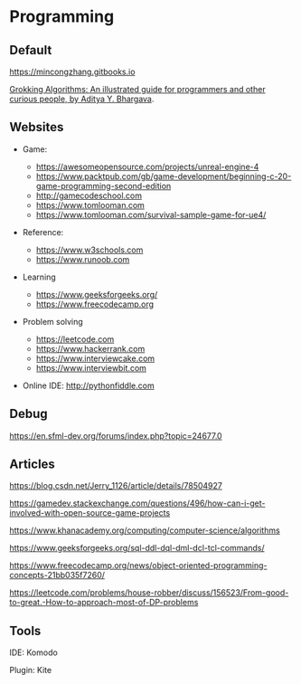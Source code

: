 # Programming

## Default

https://mincongzhang.gitbooks.io

[Grokking Algorithms: An illustrated guide for programmers and other curious people, by Aditya Y. Bhargava](https://www.oreilly.com/library/view/grokking-algorithms-an/9781617292231/).


## Websites

* Game:
  * https://awesomeopensource.com/projects/unreal-engine-4
  * https://www.packtpub.com/gb/game-development/beginning-c-20-game-programming-second-edition
  * http://gamecodeschool.com
  * https://www.tomlooman.com
  * https://www.tomlooman.com/survival-sample-game-for-ue4/

* Reference:
  * https://www.w3schools.com
  * https://www.runoob.com

* Learning
  * https://www.geeksforgeeks.org/
  * https://www.freecodecamp.org

* Problem solving
  * https://leetcode.com
  * https://www.hackerrank.com
  * https://www.interviewcake.com
  * https://www.interviewbit.com

* Online IDE: http://pythonfiddle.com

## Debug

https://en.sfml-dev.org/forums/index.php?topic=24677.0


## Articles

https://blog.csdn.net/Jerry_1126/article/details/78504927

https://gamedev.stackexchange.com/questions/496/how-can-i-get-involved-with-open-source-game-projects

https://www.khanacademy.org/computing/computer-science/algorithms

https://www.geeksforgeeks.org/sql-ddl-dql-dml-dcl-tcl-commands/

https://www.freecodecamp.org/news/object-oriented-programming-concepts-21bb035f7260/

https://leetcode.com/problems/house-robber/discuss/156523/From-good-to-great.-How-to-approach-most-of-DP-problems

<!-- http://yangcongchufang.com/高级python编程基础/python-object-class.html -->


## Tools

IDE: Komodo

Plugin: Kite
